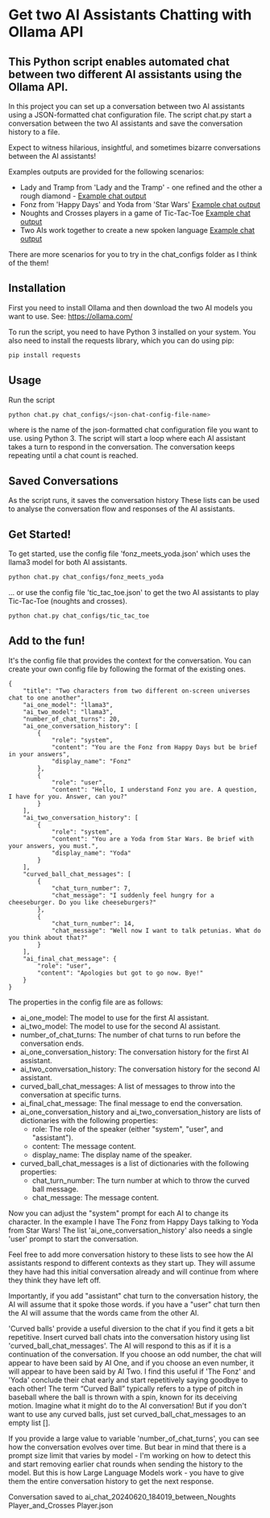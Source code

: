 # Get two AI Assistants Chatting with Ollama API 

## This Python script enables automated chat between two different AI assistants using the Ollama API. 
In this project you can set up a conversation between two AI assistants using a JSON-formatted chat configuration file.
The script chat.py start a conversation between the two AI assistants and save the conversation history to a file.

Expect to witness hilarious, insightful, and sometimes bizarre conversations between the AI assistants!

Examples outputs are provided for the following scenarios:
* Lady and Tramp from 'Lady and the Tramp' - one refined and the other a rough diamond - [Example chat output](lady_and_the_tramp.md)
* Fonz from 'Happy Days' and Yoda from 'Star Wars' [Example chat output](fonz_meets_yoda.md)
* Noughts and Crosses players in a game of Tic-Tac-Toe [Example chat output](tic_tac_toe.md)
* Two AIs work together to create a new spoken language [Example chat output](two_AIs_create_a_new_spoken_language.md)

There are more scenarios for you to try in the chat_configs folder as I think of the them!

## Installation
First you need to install Ollama and then download the two AI models you want to use. See: https://ollama.com/

To run the script, you need to have Python 3 installed on your system. You also need to install the requests library, which you can do using pip:

```bash
pip install requests
```

## Usage
Run the script 
```bash
python chat.py chat_configs/<json-chat-config-file-name>
```
where <json-chat-config-file-name> is the name of the json-formatted chat configuration file you want to use.
using Python 3. The script will start a loop where each AI assistant takes a turn to respond in the conversation. The conversation keeps repeating until a chat count is reached.


## Saved Conversations
As the script runs, it saves the conversation history  These lists can be used to analyse the conversation 
flow and responses of the AI assistants.

## Get Started!
To get started, use the config file 'fonz_meets_yoda.json' which uses the llama3 model for both AI assistants.
```bash
python chat.py chat_configs/fonz_meets_yoda
```

... or use the config file 'tic_tac_toe.json' to get the two AI assistants to play Tic-Tac-Toe (noughts and crosses).
```bash
python chat.py chat_configs/tic_tac_toe
```
## Add to the fun!
It's the config file that provides the context for the conversation. You can create your own config file by following the format of the existing ones.
```
{
    "title": "Two characters from two different on-screen universes chat to one another",
    "ai_one_model": "llama3",
    "ai_two_model": "llama3",
    "number_of_chat_turns": 20,
    "ai_one_conversation_history": [
        {
            "role": "system",
            "content": "You are the Fonz from Happy Days but be brief in your answers",
            "display_name": "Fonz"
        },
        {
            "role": "user",
            "content": "Hello, I understand Fonz you are. A question, I have for you. Answer, can you?"
        }
    ],
    "ai_two_conversation_history": [
        {
            "role": "system",
            "content": "You are a Yoda from Star Wars. Be brief with your answers, you must.",
            "display_name": "Yoda"
        }
    ],
    "curved_ball_chat_messages": [
        {
            "chat_turn_number": 7,
            "chat_message": "I suddenly feel hungry for a cheeseburger. Do you like cheeseburgers?"
        },
        {
            "chat_turn_number": 14,
            "chat_message": "Well now I want to talk petunias. What do you think about that?"
        }
    ],
    "ai_final_chat_message": {
        "role": "user",
        "content": "Apologies but got to go now. Bye!"
    }
}
```

The properties in the config file are as follows:
* ai_one_model: The model to use for the first AI assistant.
* ai_two_model: The model to use for the second AI assistant.
* number_of_chat_turns: The number of chat turns to run before the conversation ends.
* ai_one_conversation_history: The conversation history for the first AI assistant.
* ai_two_conversation_history: The conversation history for the second AI assistant.
* curved_ball_chat_messages: A list of messages to throw into the conversation at specific turns.
* ai_final_chat_message: The final message to end the conversation.
* ai_one_conversation_history and ai_two_conversation_history are lists of dictionaries with the following properties:
    * role: The role of the speaker (either "system", "user", and "assistant").
    * content: The message content.
    * display_name: The display name of the speaker.
* curved_ball_chat_messages is a list of dictionaries with the following properties:
  * chat_turn_number: The turn number at which to throw the curved ball message.
  * chat_message: The message content.


Now you can adjust the "system" prompt for each AI to change its character. In the example I have The Fonz from Happy Days talking to Yoda from Star Wars! 
The list 'ai_one_conversation_history' also needs a single 'user' prompt to start the conversation.

Feel free to add more conversation history to these lists to see how the AI assistants respond to different contexts as they start up.
They will assume they have had this initial conversation already and will continue from where they think they have left off.

Importantly, if you add "assistant" chat turn to the conversation history, the AI will assume that it spoke those words. if you have a "user" chat turn then
the AI will assume that the words came from the other AI.

'Curved balls' provide a useful diversion to the chat if you find it gets a bit repetitive. Insert curved ball chats into the conversation history 
using list 'curved_ball_chat_messages'. The AI will respond to this as if it is a continuation of the conversation.
If you choose an odd number, the chat will appear to have been said by AI One, and if you choose an even number, it will appear to have been said by AI Two.
I find this useful if 'The Fonz' and 'Yoda' conclude their chat early and start repetitively saying goodbye to each other!
The term “Curved Ball” typically refers to a type of pitch in baseball where the ball is thrown with a spin, known for its deceiving motion.
Imagine what it might do to the AI conversation! But if you don't want to use any curved balls, just set curved_ball_chat_messages to an empty list [].

If you provide a large value to variable 'number_of_chat_turns', you can see how the conversation evolves over time. But bear in mind that there is a prompt size limit
that varies by model - I'm working on how to detect this and start removing earlier chat rounds when sending the history to the model. But this is how
Large Language Models work - you have to give them the entire conversation history to get the next response.


Conversation saved to ai_chat_20240620_184019_between_Noughts Player_and_Crosses Player.json

```
